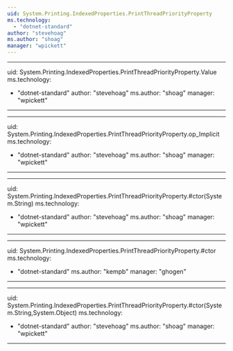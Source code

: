 ```yaml
---
uid: System.Printing.IndexedProperties.PrintThreadPriorityProperty
ms.technology: 
  - "dotnet-standard"
author: "stevehoag"
ms.author: "shoag"
manager: "wpickett"
---
```


---
uid: System.Printing.IndexedProperties.PrintThreadPriorityProperty.Value
ms.technology: 
  - "dotnet-standard"
author: "stevehoag"
ms.author: "shoag"
manager: "wpickett"
---

---
uid: System.Printing.IndexedProperties.PrintThreadPriorityProperty.op_Implicit
ms.technology: 
  - "dotnet-standard"
author: "stevehoag"
ms.author: "shoag"
manager: "wpickett"
---

---
uid: System.Printing.IndexedProperties.PrintThreadPriorityProperty.#ctor(System.String)
ms.technology: 
  - "dotnet-standard"
author: "stevehoag"
ms.author: "shoag"
manager: "wpickett"
---

---
uid: System.Printing.IndexedProperties.PrintThreadPriorityProperty.#ctor
ms.technology: 
  - "dotnet-standard"
ms.author: "kempb"
manager: "ghogen"
---

---
uid: System.Printing.IndexedProperties.PrintThreadPriorityProperty.#ctor(System.String,System.Object)
ms.technology: 
  - "dotnet-standard"
author: "stevehoag"
ms.author: "shoag"
manager: "wpickett"
---
